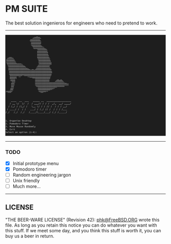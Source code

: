 # PM SUITE

The best solution ingenieros for engineers who need to pretend to work.

<hr>

![Alt text](static/readme.png)

<hr>


### TODO

- [x] Initial prototype menu
- [x] Pomodoro timer
- [ ] Random engineering jargon
- [ ] Unix friendly
- [ ] Much more...

<hr>

## LICENSE

  "THE BEER-WARE LICENSE" (Revision 42):
  <phk@FreeBSD.ORG> wrote this file.  As long as you retain this notice you
  can do whatever you want with this stuff. If we meet some day, and you think
  this stuff is worth it, you can buy us a beer in return. 
 
    
 
